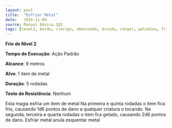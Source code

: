```yaml
---
layout: post
title:  "Esfriar Metal"
date:   2016-11-09
source: Manual Básico.182
tags: [level2, bardo, clerigo, abencoado, druida, ranger, paladino, frio, padrao, metros, objeto, rodadasT, nenhum, dano]
---
```


**Frio de Nível 2**

**Tempo de Execução**: Ação Padrão

**Alcance**: 9 metros

**Alvo**: 1 item de metal

**Duração**: 5 rodadas

**Teste de Resistência**: Nenhum

Esta magia esfria um item de metal Na primeira e quinta rodadas o item fica frio, causando 1d6 pontos de dano a qualquer criatura o tocando. Na segunda, terceira e quarta rodadas o item fca gelado, causando 2d6 pontos de dano.
Esfriar metal anula esquentar metal
